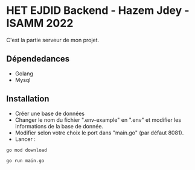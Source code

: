 # HET EJDID Backend - Hazem Jdey - ISAMM 2022

C'est la partie serveur de mon projet.


## Dépendedances

- Golang
- Mysql

## Installation
- Créer une base de données
- Changer le nom du fichier ".env-example" en ".env" et modifier les informations de la base de donnée.
- Modifier selon votre choix le port dans "main.go" (par défaut 8081).
- Lancer :
```
go mod download

go run main.go
```